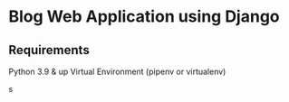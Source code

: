 # Blog Web Application using Django


## Requirements
Python 3.9 & up
Virtual Environment (pipenv or virtualenv)

s